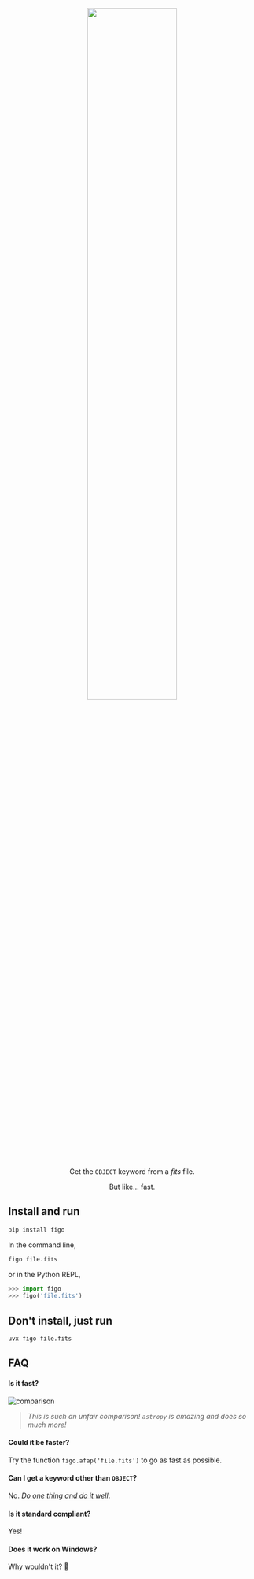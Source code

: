 <div align="center">
    <img src="logo.png" width="60%" />
    <p>Get the <code>OBJECT</code> keyword from a <em>fits</em> file.</p>
    <p>But like... fast.</p>
</div>


## Install and run

```bash
pip install figo
```

In the command line,
```bash
figo file.fits
```

or in the Python REPL,
```python
>>> import figo
>>> figo('file.fits')
```

## Don't install, just run

```bash
uvx figo file.fits
```


## FAQ

#### Is it fast?

![comparison](timer.png)
> _This is such an unfair comparison! `astropy` is amazing and does so much more!_

#### Could it be faster?

Try the function `figo.afap('file.fits')` to go as fast as possible.


#### Can I get a keyword other than `OBJECT`?

No. [_Do one thing and do it well_](https://wikipedia.org/wiki/Unix_philosophy).

#### Is it standard compliant?

Yes!

#### Does it work on Windows?

Why wouldn't it? 🤨
